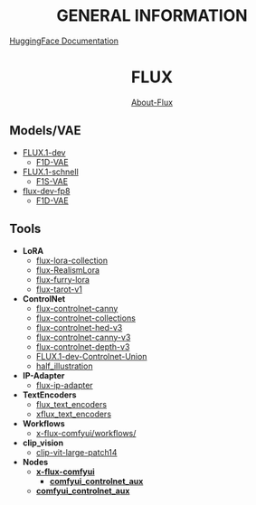 <h1 align="center">GENERAL INFORMATION</h1>

[HuggingFace Documentation](https://huggingface.co/docs/diffusers/main/en/index)



<h1 align="center">FLUX</h1>

<div align="center"><a href="https://huggingface.co/docs/diffusers/main/en/api/pipelines/flux">About-Flux</a></div>

## Models/VAE

- [FLUX.1-dev](https://huggingface.co/black-forest-labs/FLUX.1-dev)
  - [F1D-VAE](https://huggingface.co/black-forest-labs/FLUX.1-dev/resolve/main/ae.safetensors)
- [FLUX.1-schnell](https://huggingface.co/black-forest-labs/FLUX.1-schnell)
  - [F1S-VAE](https://huggingface.co/black-forest-labs/FLUX.1-schnell/resolve/main/ae.safetensors)
- [flux-dev-fp8](https://huggingface.co/XLabs-AI/flux-dev-fp8)
  - [F1D-VAE](https://huggingface.co/black-forest-labs/FLUX.1-dev/resolve/main/ae.safetensors)

## Tools

- **LoRA**
  - [flux-lora-collection](https://huggingface.co/XLabs-AI/flux-lora-collection)
  - [flux-RealismLora](https://huggingface.co/XLabs-AI/flux-RealismLora)
  - [flux-furry-lora](https://huggingface.co/XLabs-AI/flux-furry-lora)
  - [flux-tarot-v1](https://huggingface.co/multimodalart/flux-tarot-v1)
- **ControlNet**
  - [flux-controlnet-canny](https://huggingface.co/XLabs-AI/flux-controlnet-canny)
  - [flux-controlnet-collections](https://huggingface.co/XLabs-AI/flux-controlnet-collections)
  - [flux-controlnet-hed-v3](https://huggingface.co/XLabs-AI/flux-controlnet-hed-v3)
  - [flux-controlnet-canny-v3](https://huggingface.co/XLabs-AI/flux-controlnet-canny-v3)
  - [flux-controlnet-depth-v3](https://huggingface.co/XLabs-AI/flux-controlnet-depth-v3)
  - [FLUX.1-dev-Controlnet-Union](https://huggingface.co/InstantX/FLUX.1-dev-Controlnet-Union)
  - [half_illustration](https://huggingface.co/davisbro/half_illustration)
- **IP-Adapter**
  - [flux-ip-adapter](https://huggingface.co/XLabs-AI/flux-ip-adapter)
- **TextEncoders**
  - [flux_text_encoders](https://huggingface.co/comfyanonymous/flux_text_encoders)
  - [xflux_text_encoders](https://huggingface.co/XLabs-AI/xflux_text_encoders)
- **Workflows**
  - [x-flux-comfyui/workflows/](https://github.com/XLabs-AI/x-flux-comfyui/tree/main/workflows)
- **clip_vision**
  - [clip-vit-large-patch14](https://huggingface.co/openai/clip-vit-large-patch14)
- **Nodes**
  - **[x-flux-comfyui](https://github.com/XLabs-AI/x-flux-comfyui)**
    - **[comfyui_controlnet_aux](https://github.com/Fannovel16/comfyui_controlnet_aux)**
  - **[comfyui_controlnet_aux](https://github.com/Fannovel16/comfyui_controlnet_aux)**
